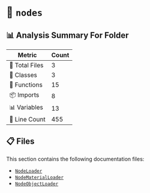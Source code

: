 # 📁 `nodes`

## 📊 Analysis Summary For Folder

| Metric | Count |
|--------|-------|
| 📁 Total Files | 3 |
| 🧱 Classes | 3 |
| 🔧 Functions | 15 |
| 📦 Imports | 8 |
| 📊 Variables | 13 |
| 🔢 Line Count | 455 |


## 📋 Files

This section contains the following documentation files:

- [`NodeLoader`](./NodeLoader.md)
- [`NodeMaterialLoader`](./NodeMaterialLoader.md)
- [`NodeObjectLoader`](./NodeObjectLoader.md)